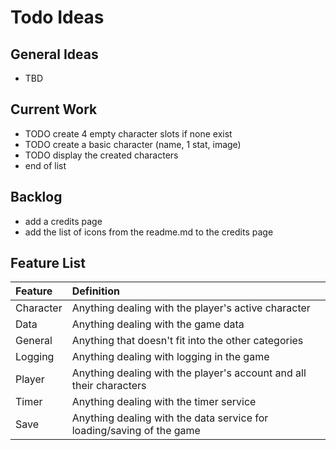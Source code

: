 # Todo Ideas
## General Ideas
- TBD

## Current Work
- TODO create 4 empty character slots if none exist
- TODO create a basic character (name, 1 stat, image)
- TODO display the created characters
- end of list

## Backlog
- add a credits page
- add the list of icons from the readme.md to the credits page

## Feature List

| Feature   | Definition                                                            |
| :-------- | :-------------------------------------------------------------------- |
| Character | Anything dealing with the player's active character                   |
| Data      | Anything dealing with the game data                                   |
| General   | Anything that doesn't fit into the other categories                   |
| Logging   | Anything dealing with logging in the game                             |
| Player    | Anything dealing with the player's account and all their characters   |
| Timer     | Anything dealing with the timer service                               |
| Save      | Anything dealing with the data service for loading/saving of the game |
